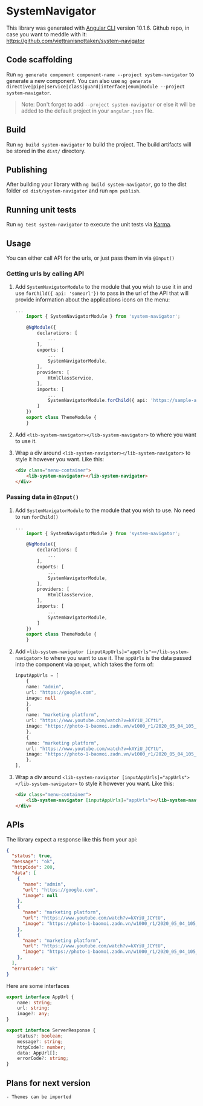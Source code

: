 # SystemNavigator

This library was generated with [Angular CLI](https://github.com/angular/angular-cli) version 10.1.6.
Github repo, in case you want to meddle with it: https://github.com/viettranisnottaken/system-navigator

## Code scaffolding

Run `ng generate component component-name --project system-navigator` to generate a new component. You can also use `ng generate directive|pipe|service|class|guard|interface|enum|module --project system-navigator`.

> Note: Don't forget to add `--project system-navigator` or else it will be added to the default project in your `angular.json` file.

## Build

Run `ng build system-navigator` to build the project. The build artifacts will be stored in the `dist/` directory.

## Publishing

After building your library with `ng build system-navigator`, go to the dist folder `cd dist/system-navigator` and run `npm publish`.

## Running unit tests

Run `ng test system-navigator` to execute the unit tests via [Karma](https://karma-runner.github.io).

## Usage

You can either call API for the urls, or just pass them in via `@Input()`

### Getting urls by calling API

1. Add `SystemNavigatorModule` to the module that you wish to use it in and use `forChild({ api: 'someUrl'})` to pass in the url of the API that will provide information about the applications icons on the menu:

    ```typescript
    ...
        import { SystemNavigatorModule } from 'system-navigator';

        @NgModule({
            declarations: [
                ...
            ],
            exports: [
                ...
                SystemNavigatorModule,
            ],
            providers: [
                HtmlClassService,
            ],
            imports: [
                ...
                SystemNavigatorModule.forChild({ api: 'https://sample-api.com/urls', headers: {'SomeHeader': '123'} }),
            ]
        })
        export class ThemeModule {
        }
    ```

2. Add `<lib-system-navigator></lib-system-navigator>` to where you want to use it.
3. Wrap a div around `<lib-system-navigator></lib-system-navigator>` to style it however you want. Like this:
    ```HTML
    <div class="menu-container">
        <lib-system-navigator></lib-system-navigator>
    </div>
    ```

### Passing data in `@Input()`

1. Add `SystemNavigatorModule` to the module that you wish to use. No need to run `forChild()`

    ```typescript
    ...
        import { SystemNavigatorModule } from 'system-navigator';

        @NgModule({
            declarations: [
                ...
            ],
            exports: [
                ...
                SystemNavigatorModule,
            ],
            providers: [
                HtmlClassService,
            ],
            imports: [
                ...
                SystemNavigatorModule,
            ]
        })
        export class ThemeModule {
        }
    ```

2. Add `<lib-system-navigator [inputAppUrls]="appUrls"></lib-system-navigator>` to where you want to use it. The `appUrls` is the data passed into the component via `@Input`, which takes the form of:

    ```typescript
    inputAppUrls = [
        {
        name: "admin",
        url: "https://google.com",
        image: null
        },
        {
        name: "marketing platform",
        url: "https://www.youtube.com/watch?v=kXYiU_JCYtU",
        image: "https://photo-1-baomoi.zadn.vn/w1000_r1/2020_05_04_105_34923369/882279561615ff4ba604.jpg"
        },
        {
        name: "marketing platform",
        url: "https://www.youtube.com/watch?v=kXYiU_JCYtU",
        image: "https://photo-1-baomoi.zadn.vn/w1000_r1/2020_05_04_105_34923369/882279561615ff4ba604.jpg"
        },
    ],
    ```

3. Wrap a div around `<lib-system-navigator [inputAppUrls]="appUrls"></lib-system-navigator>` to style it however you want. Like this:
    ```HTML
    <div class="menu-container">
        <lib-system-navigator [inputAppUrls]="appUrls"></lib-system-navigator>
    </div>
    ```

## APIs

The library expect a response like this from your api:

```JSON
{
  "status": true,
  "message": "ok",
  "httpCode": 200,
  "data": [
    {
      "name": "admin",
      "url": "https://google.com",
      "image": null
    },
    {
      "name": "marketing platform",
      "url": "https://www.youtube.com/watch?v=kXYiU_JCYtU",
      "image": "https://photo-1-baomoi.zadn.vn/w1000_r1/2020_05_04_105_34923369/882279561615ff4ba604.jpg"
    },
    {
      "name": "marketing platform",
      "url": "https://www.youtube.com/watch?v=kXYiU_JCYtU",
      "image": "https://photo-1-baomoi.zadn.vn/w1000_r1/2020_05_04_105_34923369/882279561615ff4ba604.jpg"
    },
  ],
  "errorCode": "ok"
}
```

Here are some interfaces

```typescript
export interface AppUrl {
    name: string;
    url: string;
    image?: any;
}

export interface ServerResponse {
    status?: boolean;
    message?: string;
    httpCode?: number;
    data: AppUrl[];
    errorCode?: string;
}
```

## Plans for next version

    - Themes can be imported
